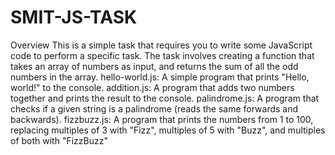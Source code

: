 # SMIT-JS-TASK
Overview
This is a simple task that requires you to write some JavaScript code to perform a specific task. The task involves creating a function that takes an array of numbers as input, and returns the sum of all the odd numbers in the array.
hello-world.js: A simple program that prints "Hello, world!" to the console.
addition.js: A program that adds two numbers together and prints the result to the console.
palindrome.js: A program that checks if a given string is a palindrome (reads the same forwards and backwards).
fizzbuzz.js: A program that prints the numbers from 1 to 100, replacing multiples of 3 with "Fizz", multiples of 5 with "Buzz", and multiples of both with "FizzBuzz"
